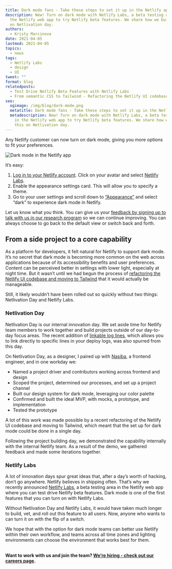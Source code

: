 ```yaml
---
title: Dark mode fans - Take these steps to set it up in the Netlify app
description: New! Turn on dark mode with Netlify Labs, a beta testing area in
  the Netlify web app to try Netlify beta features. We share how we built this
  on Netlivation day.
authors:
  - Kristy Marcinova
date: 2021-04-05
lastmod: 2021-04-05
topics:
  - news
tags:
  - Netlify Labs
  - design
  - UI
tweet: ""
format: blog
relatedposts:
  - Test Drive Netlify Beta Features with Netlify Labs
  - From semantic CSS to Tailwind - Refactoring the Netlify UI codebase
seo:
  ogimage: /img/blog/dark-mode.png
  metatitle: Dark mode fans - Take these steps to set it up in the Netlify app
  metadescription: New! Turn on dark mode with Netlify Labs, a beta testing area
    in the Netlify web app to try Netlify beta features. We share how we built
    this on Netlivation day.
---
```

Any Netlify customer can now turn on dark mode, giving you more options to fit your preferences.

![Dark mode in the Netlify app](/img/blog/dark-mode-blogpost-image.png "Dark mode in the Netlify app")

It’s easy:

1. [Log in to your Netlify account](https://app.netlify.com/). Click on your avatar and select [Netlify Labs](https://app.netlify.com/user/labs).
2. Enable the appearance settings card. This will allow you to specify a theme.
3. Go to your user settings and scroll down to [“Appearance”](https://app.netlify.com/user/settings#appearance) and select “dark” to experience dark mode in Netlify.

Let us know what you think. You can give us your [feedback by signing up to talk with us in our research program](https://www.netlify.com/research-program/) so we can continue improving. You can always choose to go back to the default view or switch back and forth.

## From a side project to a core capability

As a platform for developers, it felt natural for Netlify to support dark mode. It’s no secret that dark mode is becoming more common on the web across applications because of its accessibility benefits and user preferences. Content can be perceived better in settings with lower light, especially at night time. But it wasn’t until we had begun the process of [refactoring the Netlify UI codebase and moving to Tailwind](https://www.netlify.com/blog/2021/03/23/from-semantic-css-to-tailwind-refactoring-the-netlify-ui-codebase/) that it would actually be manageable.

Still, it likely wouldn’t have been rolled out so quickly without two things: Netlivation Day and Netlify Labs.

### Netlivation Day

Netlivation Day is our internal innovation day. We set aside time for Netlify team members to work together and build projects outside of our day-to-day focus areas. The recent addition of [linkable log lines](https://www.netlify.com/blog/2021/03/04/linkable-log-lines-now-available/), which allows you to link directly to specific lines in your deploy logs, was also spurred from this day.

On Netlivation Day, as a designer, I paired up with [Nasiba](https://twitter.com/nasivuela), a frontend engineer, and in one workday we:

* Named a project driver and contributors working across frontend and design
* Scoped the project, determined our processes, and set up a project channel
* Built our design system for dark mode, leveraging our color palette
* Confirmed and built the ideal MVP, with mocks, a prototype, and implementation
* Tested the prototype

A lot of this work was made possible by a recent refactoring of the Netlify UI codebase and moving to Tailwind, which meant that the set up for dark mode could be done in a single day.

Following the project building day, we demonstrated the capability internally with the internal Netlify team. As a result of the demo, we gathered feedback and made some iterations together.

### Netlify Labs

A lot of innovation days spur great ideas that, after a day’s worth of hacking, don’t go anywhere. Netlify believes in shipping often. That’s why we recently announced [Netlify Labs](https://www.netlify.com/blog/2021/03/31/test-drive-netlify-beta-features-with-netlify-labs), a beta testing area in the Netlify web app where you can test drive Netlify beta features. Dark mode is one of the first features that you can turn on with Netlify Labs.

Without Netlivation Day and Netlify Labs, it would have taken much longer to build, vet, and roll out this feature to all users. Now, anyone who wants to can turn it on with the flip of a switch.

We hope that with the option for dark mode teams can better use Netlify within their own workflow, and teams across all time zones and lighting environments can choose the environment that works best for them.

**\
Want to work with us and join the team? [We’re hiring - check out our careers page](https://www.netlify.com/careers).**
